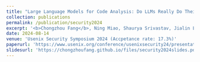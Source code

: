 ```yaml
---
title: "Large Language Models for Code Analysis: Do LLMs Really Do Their Job?"
collection: publications
permalink: /publication/security2024
excerpt: '<b>Chongzhou Fang</b>, Ning Miao, Shaurya Srivastav, Jialin Liu, Ruoyu Zhang, Ruijie Fang, Asmita Asmita, Ryan Tsang, Najmeh Nazari, Han Wang and Houman Homayoun'
date: 2024-08-14
venue: 'Usenix Security Symposium 2024 (Accpetance rate: 17.3%)'
paperurl: 'https://www.usenix.org/conference/usenixsecurity24/presentation/fang'
slidesurl: 'https://chongzhoufang.github.io/files/security2024slides.pdf'
---
```

